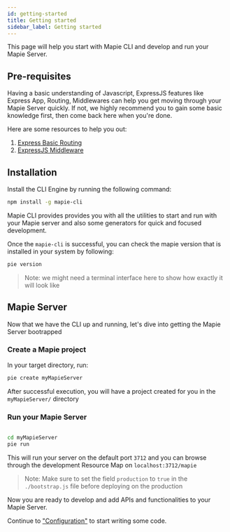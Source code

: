 ```yaml
---
id: getting-started
title: Getting started
sidebar_label: Getting started
---
```


This page will help you start with Mapie CLI and develop and run your Mapie Server.

## Pre-requisites

Having a basic understanding of Javascript, ExpressJS features like Express App, Routing, Middlewares can help you get moving through your Mapie Server quickly. If not, we highly recommend you to gain some basic knowledge first, then come back here when you're done.

Here are some resources to help you out:

1. [Express Basic Routing](https://expressjs.com/en/starter/basic-routing.html)
2. [ExpressJS Middleware](https://expressjs.com/en/guide/writing-middleware.html)

## Installation

Install the CLI Engine by running the following command:
```bash
npm install -g mapie-cli
```
Mapie CLI provides provides you with all the utilities to start and run with your Mapie server and also some generators for quick and focused development.

Once the `mapie-cli` is successful, you can check the mapie version that is installed in your system by following:

```sh
pie version
```

> Note: we might need a terminal interface here to show how exactly it will look like

## Mapie Server

Now that we have the CLI up and running, let's dive into getting the Mapie Server bootrapped

### Create a Mapie project

In your target directory, run:

```sh
pie create myMapieServer
```

After successful execution, you will have a project created for you in the `myMapieServer/` directory

### Run your Mapie Server

```sh

cd myMapieServer
pie run

```

This will run your server on the default port `3712` and you can browse through the development Resource Map on `localhost:3712/mapie`

> Note: Make sure to set the field `production` to `true` in the `./bootstrap.js` file before deploying on the production

Now you are ready to develop and add APIs and functionalities to your Mapie Server.

Continue to ["Configuration"](hello-react-navigation.md) to start writing some code.
